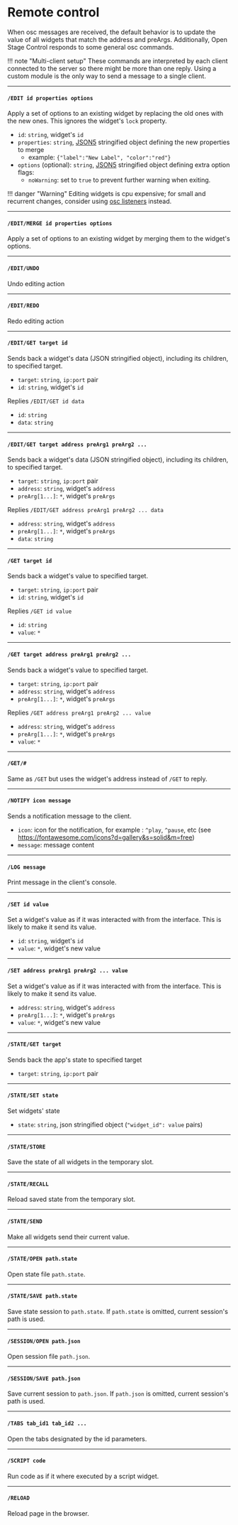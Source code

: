 # Remote control

When osc messages are received, the default behavior is to update the value of all widgets that match the address and preArgs. Additionally, Open Stage Control responds to some general osc commands.

!!! note "Multi-client setup"
    These commands are interpreted by each client connected to the server so there might be more than one reply. Using a custom module is the only way to send a message to a single client.


----

#### `/EDIT id properties options`


Apply a set of options to an existing widget by replacing the old ones with the new ones. This ignores the widget's `lock` property.


- `id`: `string`, widget's `id`
- `properties`: `string`, [JSON5](https://github.com/json5/json5) stringified object defining the new properties to merge
  - example: `{"label":"New Label", "color":"red"}`
- `options` (optional): `string`, [JSON5](https://github.com/json5/json5) stringified object defining extra option flags:
    - `noWarning`: set to `true` to prevent further warning when exiting.

!!! danger "Warning"
    Editing widgets is cpu expensive; for small and recurrent changes, consider using [osc listeners](./widgets/advanced-syntaxes.md) instead.


----

#### `/EDIT/MERGE id properties options`

Apply a set of options to an existing widget by merging them to the widget's options.  

----

#### `/EDIT/UNDO`

Undo editing action


----

#### `/EDIT/REDO`

Redo editing action


----

#### `/EDIT/GET target id`

Sends back a widget's data (JSON stringified object), including its children, to specified target.

- `target`: `string`, `ip:port` pair
- `id`: `string`, widget's `id`

Replies `/EDIT/GET id data`

- `id`: `string`
- `data`: `string`


----

#### `/EDIT/GET target address preArg1 preArg2 ...`

Sends back a widget's data (JSON stringified object), including its children, to specified target.

- `target`: `string`, `ip:port` pair
- `address`: `string`, widget's `address`
- `preArg[1...]`: `*`, widget's `preArgs`

Replies `/EDIT/GET address preArg1 preArg2 ... data`

- `address`: `string`, widget's `address`
- `preArg[1...]`: `*`, widget's `preArgs`
- `data`: `string`



----

#### `/GET target id`

Sends back a widget's value to specified target.

- `target`: `string`, `ip:port` pair
- `id`: `string`, widget's `id`

Replies `/GET id value`

- `id`: `string`
- `value`: `*`


----

#### `/GET target address preArg1 preArg2 ...`

Sends back a widget's value to specified target.

- `target`: `string`, `ip:port` pair
- `address`: `string`, widget's `address`
- `preArg[1...]`: `*`, widget's `preArgs`

Replies `/GET address preArg1 preArg2 ... value`

- `address`: `string`, widget's `address`
- `preArg[1...]`: `*`, widget's `preArgs`
- `value`: `*`


----

#### `/GET/#`

Same as `/GET` but uses the widget's address instead of `/GET` to reply.

----

#### `/NOTIFY icon message`

Sends a notification message to the client.

- `icon`: icon for the notification, for example : `^play`, `^pause`, etc (see https://fontawesome.com/icons?d=gallery&s=solid&m=free)
- `message`: message content


----

#### `/LOG message`

Print message in the client's console.

----

#### `/SET id value`

Set a widget's value as if it was interacted with from the interface. This is likely to make it send its value.

- `id`: `string`, widget's `id`
- `value`: `*`, widget's new value


----

#### `/SET address preArg1 preArg2 ... value`

Set a widget's value as if it was interacted with from the interface. This is likely to make it send its value.

- `address`: `string`, widget's `address`
- `preArg[1...]`: `*`, widget's `preArgs`
- `value`: `*`, widget's new value



----

#### `/STATE/GET target`

Sends back the app's state to specified target

- `target`: `string`, `ip:port` pair


----

#### `/STATE/SET state`

Set widgets' state

- `state`: `string`, json stringified object (`"widget_id": value` pairs)



----

#### `/STATE/STORE`

Save the state of all widgets in the temporary slot.


----

#### `/STATE/RECALL`

Reload saved state from the temporary slot.


----

#### `/STATE/SEND`

Make all widgets send their current value.

----

#### `/STATE/OPEN path.state`

Open state file `path.state`.

----

#### `/STATE/SAVE path.state`

Save state session to `path.state`. If `path.state` is omitted, current session's path is used.

----

#### `/SESSION/OPEN path.json`

Open session file `path.json`.

----

#### `/SESSION/SAVE path.json`

Save current session to `path.json`. If `path.json` is omitted, current session's path is used.

----

#### `/TABS tab_id1 tab_id2 ...`

Open the tabs designated by the id parameters.

----

#### `/SCRIPT code`

Run code as if it where executed by a script widget.


----

#### `/RELOAD`

Reload page in the browser.
